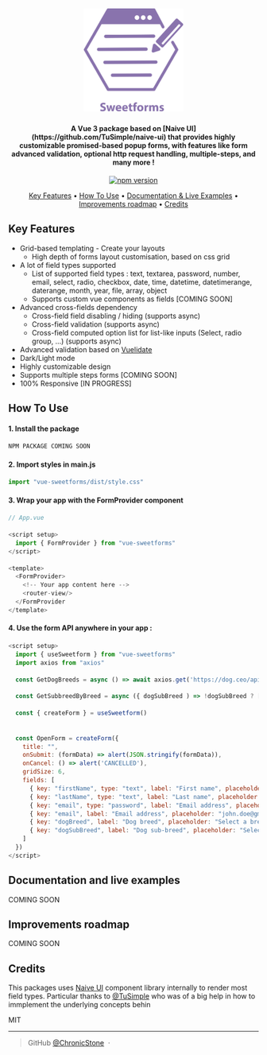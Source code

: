 <h1 align="center">
  <a><img src="https://github.com/ChronicStone/sweetforms/blob/main/logo_sweetforms.svg" alt="Vue SweetForms" width="200"></a>
</h1>

<h4 align="center">A Vue 3 package based on  [Naive UI](https://github.com/TuSimple/naive-ui) that provides highly customizable promised-based popup forms, with features like form advanced validation, optional http request handling, multiple-steps, and many more !</h4>

<p align="center">
  <a href="https://badge.fury.io/js/%40chronicstone%2Fsweetforms">
    <img src="https://badge.fury.io/js/%40chronicstone%2Fsweetforms.svg" alt="npm version" height="18">
  </a>
</p>

<p align="center">
  <a href="#key-features">Key Features</a> •
  <a href="#how-to-use">How To Use</a> •
  <a href="#documentation-and-live-examples">Documentation & Live Examples</a> •
  <a href="#improvements-roadmap">Improvements roadmap</a> •
  <a href="#credits">Credits</a>
</p>

## Key Features

- Grid-based templating - Create your layouts
  - High depth of forms layout customisation, based on css grid
- A lot of field types supported
  - List of supported field types : text, textarea, password, number, email, select, radio, checkbox, date, time, datetime, datetimerange, daterange, month, year, file, array, object
  - Supports custom vue components as fields [COMING SOON]
- Advanced cross-fields dependency
  - Cross-field field disabling / hiding (supports async)
  - Cross-field validation (supports async)
  - Cross-field computed option list for list-like inputs (Select, radio group, ...) (supports async)
- Advanced validation based on [Vuelidate](https://vuelidate-next.netlify.app/)
- Dark/Light mode
- Highly customizable design
- Supports multiple steps forms [COMING SOON]
- 100% Responsive [IN PROGRESS]

## How To Use

#### 1. Install the package
```bash
NPM PACKAGE COMING SOON
```

#### 2. Import styles in main.js
```js
import "vue-sweetforms/dist/style.css"
```


#### 3. Wrap your app with the FormProvider component
```js
// App.vue

<script setup>
  import { FormProvider } from "vue-sweetforms"
</script>

<template>
  <FormProvider>
    <!-- Your app content here -->
    <router-view/>
  </FormProvider
</template>
```

#### 4. Use the form API anywhere in your app :
```js
<script setup>
  import { useSweetform } from "vue-sweetforms"
  import axios from "axios"
  
  const GetDogBreeds = async () => await axios.get('https://dog.ceo/api/breeds/list/all').then(response => Object.keys(response.data.message).map(item => ({ label: item, value: item }).catch(err => [])
  
  const GetSubbreedByBreed = async ({ dogSubBreed ) => !dogSubBreed ? [] : await axios.get(`https://dog.ceo/api/${dogSubBreed}/hound/list`).then(response => Object.keys(response.data.message).map(item => ({ label: item, value: item }).catch(err => [])
  
  const { createForm } = useSweetform()
  
  
  const OpenForm = createForm({
    title: "",
    onSubmit: (formData) => alert(JSON.stringify(formData)),
    onCancel: () => alert('CANCELLED'),
    gridSize: 6,
    fields: [
      { key: "firstName", type: "text", label: "First name", placeholder: "John", size: 2 },
      { key: "lastName", type: "text", label: "Last name", placeholder: "Doe", size: 2 }
      { key: "email", type: "password", label: "Email address", placeholder: "john.doe@gmail.com", size: 2 }
      { key: "email", label: "Email address", placeholder: "john.doe@gmail.com", size: 2 }
      { key: "dogBreed", label: "Dog breed", placeholder: "Select a breed, options: GetDogBreeds, size: 3 }
      { key: "dogSubBreed", label: "Dog sub-breed", placeholder: "Select a sub-breed", options: GetSubbreedByBreed, dependencies: ['dogBreed'], size: 3 }     
    ]
  })
</script>
```

## Documentation and live examples

COMING SOON

## Improvements roadmap

COMING SOON

## Credits

This packages uses [Naive UI](https://github.com/TuSimple/naive-ui) component library internally to render most field types. Particular thanks to [@TuSimple](https://github.com/TuSimple) who was of a big help in how to immplement the underlying concepts behin


MIT

---

> GitHub [@ChronicStone](https://github.com/ChronicStone) &nbsp;&middot;&nbsp;
